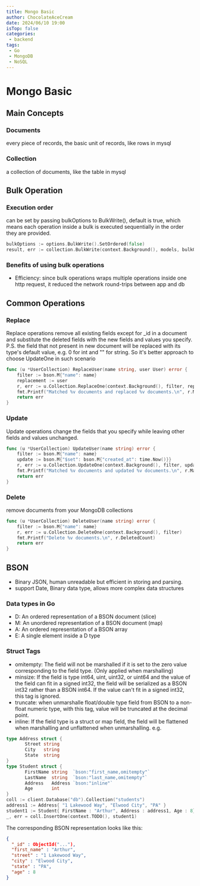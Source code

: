 ```yaml
---
title: Mongo Basic
author: ChocolateAceCream
date: 2024/06/10 19:00
isTop: false
categories:
 - backend
tags:
 - Go
 - MongoDB
 - NoSQL
---
```


# Mongo Basic <Badge text="MongoDB" type="warning" />

## Main Concepts
### Documents
every piece of records, the basic unit of records, like rows in mysql
### Collection
a collection of documents, like the table in mysql
## Bulk Operation
### Execution order
can be set by passing bulkOptions to BulkWrite(), default is true, which means each operation inside a bulk is executed sequentially in the order they are provided.

```go
bulkOptions := options.BulkWrite().SetOrdered(false)
result, err := collection.BulkWrite(context.Background(), models, bulkOptions)
```

### Benefits of using bulk operations
- Efficiency: since bulk operations wraps multiple operations inside one http request, it reduced the network round-trips between app and db

## Common Operations
### Replace
Replace operations remove all existing fields except for _id in a document and substitute the deleted fields with the new fields and values you specify.
P.S. the field that not present in new document will be replaced with its type's default value, e.g. 0 for int and "" for string. So it's better approach to choose UpdateOne in such scenario
```go
func (u *UserCollection) ReplaceUser(name string, user User) error {
	filter := bson.M{"name": name}
	replacement := user
	r, err := u.Collection.ReplaceOne(context.Background(), filter, replacement)
	fmt.Printf("Matched %v documents and replaced %v documents.\n", r.MatchedCount, r.ModifiedCount)
	return err
}
```

### Update
Update operations change the fields that you specify while leaving other fields and values unchanged.
```go
func (u *UserCollection) UpdateUser(name string) error {
	filter := bson.M{"name": name}
	update := bson.M{"$set": bson.M{"created_at": time.Now()}}
	r, err := u.Collection.UpdateOne(context.Background(), filter, update)
	fmt.Printf("Matched %v documents and updated %v documents.\n", r.MatchedCount, r.ModifiedCount)
	return err
}
```

### Delete
remove documents from your MongoDB collections
```go
func (u *UserCollection) DeleteUser(name string) error {
	filter := bson.M{"name": name}
	r, err := u.Collection.DeleteOne(context.Background(), filter)
	fmt.Printf("Delete %v documents.\n", r.DeletedCount)
	return err
}
```

## BSON
- Binary JSON, human unreadable but efficient in storing and parsing.
- support Date, Binary data type, allows more complex data structures
### Data types in Go
- D: An ordered representation of a BSON document (slice)
- M: An unordered representation of a BSON document (map)
- A: An ordered representation of a BSON array
- E: A single element inside a D type
### Struct Tags
- omitempty: The field will not be marshalled if it is set to the zero value corresponding to the field type. (Only applied when marshalling)
- minsize: If the field is type int64, uint, uint32, or uint64 and the value of the field can fit in a signed int32, the field will be serialized as a BSON int32 rather than a BSON int64. If the value can't fit in a signed int32, this tag is ignored.
- truncate: when unmarshalle float/double type field from BSON to a non-float numeric type, with this tag, value will be truncated at the decimal point.
- inline: If the field type is a struct or map field, the field will be flattened when marshalling and unflattened when unmarshalling.
e.g.
```go
type Address struct {
       Street string
       City   string
       State  string
}
type Student struct {
       FirstName string  `bson:"first_name,omitempty"`
       LastName  string  `bson:"last_name,omitempty"`
       Address   Address `bson:"inline"`
       Age       int
}
coll := client.Database("db").Collection("students")
address1 := Address{ "1 Lakewood Way", "Elwood City", "PA" }
student1 := Student{ FirstName : "Arthur", Address : address1, Age : 8}
_, err = coll.InsertOne(context.TODO(), student1)
```
The corresponding BSON representation looks like this:
```json
{
  "_id" : ObjectId("..."),
  "first_name" : "Arthur",
  "street" : "1 Lakewood Way",
  "city" : "Elwood City",
  "state" : "PA",
  "age" : 8
}
```